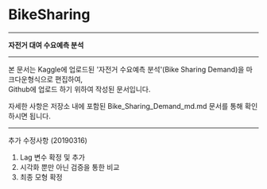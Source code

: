 # BikeSharing
---

**자전거 대여 수요예측 분석**

---

본 문서는 Kaggle에 업로드된 '자전거 수요예측 분석'(Bike Sharing Demand)을 마크다운형식으로 편집하여,  
Github에 업로드 하기 위하여 작성된 문서입니다.

자세한 사항은 저장소 내에 포함된 Bike_Sharing_Demand_md.md 문서를 통해 확인하시면 됩니다.

---

추가 수정사항 (20190316)  
1. Lag 변수 확정 및 추가  
2. 시각화 뿐만 아닌 검증을 통한 비교  
3. 최종 모형 확정